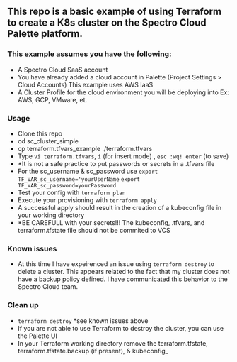 ## This repo is a basic example of using Terraform to create a K8s cluster on the Spectro Cloud Palette platform.

### This example assumes you have the following:
- A Spectro Cloud SaaS account
- You have already added a cloud account in Palette (Project Settings > Cloud Accounts) This example uses AWS IaaS 
- A Cluster Profile for the cloud environment you will be deploying into Ex: AWS, GCP, VMware, et.

### Usage
- Clone this repo
- cd sc_cluster_simple
- cp terraform.tfvars_example ./terraform.tfvars
- Type `vi terraform.tfvars`, `i` (for insert mode) <enter your unique values>, `esc :wq! enter` (to save) 
- *It is not a safe practice to put passwords or secrets in a .tfvars file
- For the sc_username & sc_password use `export TF_VAR_sc_username='yourUserName` `export TF_VAR_sc_password=yourPassword`
- Test your config with `terraform plan` 
- Execute your provisioning with `terraform apply` 
- A successful apply should result in the creation of a kubeconfig file in your working directory
- *BE CAREFULL with your secrets!!!  The kubeconfig, .tfvars, and terraform.tfstate file should not be commited to VCS 
  
### Known issues
- At this time I have expeirenced an issue using `terraform destroy` to delete a cluster.  This appears related to the fact that my cluster does not have a backup policy defined.  I have communicated this behavior to the Spectro Cloud team.  
  
### Clean up
- `terraform destroy` *see known issues above
- If you are not able to use Terraform to destroy the cluster, you can use the Palette UI
- In your Terraform working directory remove the terraform.tfstate, terraform.tfstate.backup (if present), & kubeconfig_<yourCluster>

